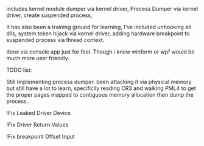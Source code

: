 <PROJECT FOR REVERSE ENGINEERING>

includes kernel module dumper via kernel driver, 
Process Dumper via kernel driver, 
create suspended process,

It has also been a training ground for learning, I've included unhooking all dlls, system token hijack via kernel driver, adding hardware breakpoint to suspended process via thread context.

done via console app just for feel. Though i know winform or wpf would be much more user friendly.


TODO list:

Still Implementing process dumper. been attacking it via physical memory but still have a lot to learn, 
specificlly reading CR3 and walking PML4 to get the proper pages mapped to contiguous memory allocation then dump the process.
 
!Fix Leaked Driver Device

!Fix Driver Return Values

!Fix  breakpoint Offset Input

